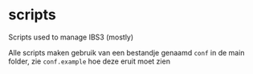 # scripts
Scripts used to manage IBS3 (mostly)

Alle scripts maken gebruik van een bestandje genaamd `conf` in de main folder, zie `conf.example` hoe deze eruit moet zien